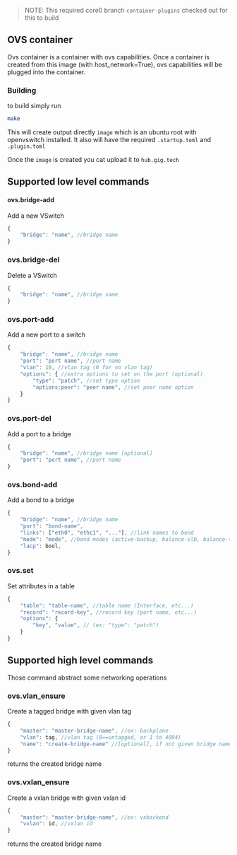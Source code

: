 > NOTE: This required core0 branch `container-plugins` checked out for this to build

## OVS container
Ovs container is a container with ovs capabilities. Once a container is created
from this image (with host_network=True), ovs capabilities will be plugged
into the container.

### Building
to build simply run
```bash
make
```
This will create output directly `image` which is an ubuntu root with openvswitch installed.
It also will have the required `.startup.toml` and `.plugin.toml`

Once the `image` is created you cat upload it to `hub.gig.tech`

## Supported low level commands

#### ovs.bridge-add
Add a new VSwitch
```javascript
{
	"bridge": "name", //bridge name
}
```

### ovs.bridge-del
Delete a VSwitch
```javascript
{
	"bridge": "name", //bridge name
}
```

### ovs.port-add
Add a new port to a switch
```javascript
{
	"bridge": "name", //bridge name
	"port": "port name", //port name
	"vlan": 10, //vlan tag (0 for no vlan tag)
	"options": { //extra options to set on the port (optional)
		"type": "patch", //set type option
		"options:peer": "peer name", //set peer name option
	}
}
```

### ovs.port-del
Add a port to a bridge
```javascript
{
	"bridge": "name", //bridge name [optional]
	"port": "port name", //port name
}
```

### ovs.bond-add
Add a bond to a bridge
```javascript
{
	"bridge": "name", //bridge name
	"port": "bond-name",
	"links": ["eth0", "ethc1", "..."], //link names to bond
	"mode": "mode", //bond modes (active-backup, balance-slb, balance-tcp)
	"lacp": bool,
}
```

### ovs.set
Set attributes in a table
```javascript
{
	"table": "table-name", //table name (Interface, etc...)
	"record": "record-key", //record key (port name, etc...)
	"options": {
		"key", "value", // (ex: "type": "patch")
	}
}
```

## Supported high level commands
Those command abstract some networking operations

### ovs.vlan_ensure
Create a tagged bridge with given vlan tag
```javascript
{
	"master": "master-bridge-name", //ex: backplane
	"vlan": tag, //vlan tag (0==untagged, or 1 to 4094)
	"name": "create-bridge-name" //[optional], if not given bridge name will be "vlbr[tag]"
}
```
returns the created bridge name


### ovs.vxlan_ensure
Create a vxlan bridge with given vxlan id
```javascript
{
	"master": "master-bridge-name", //ex: vxbackend
	"vxlan": id, //vxlan id
}
```
returns the created bridge name

